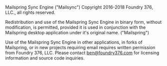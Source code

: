 Mailspring Sync Engine ("Mailsync")
Copyright 2016-2018 Foundry 376, LLC., all rights reserved.

Redistribution and use of the Mailspring Sync Engine in binary form,
without modification, is permitted, provided it is used in conjunction
with the Mailspring desktop application under it's original name.
("Mailspring")

Use of the Mailspring Sync Engine in other applications, in forks of
Mailspring, or in new projects requiring email requires written
permission from Foundry 376, LLC. Please contact ben@foundry376.com
for licensing information and source code inquiries.
